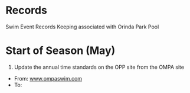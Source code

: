 # Records
Swim Event Records Keeping associated with Orinda Park Pool

# Start of Season (May)
1. Update the annual time standards on the OPP site from the OMPA site
* From:  www.ompaswim.com
* To: 
